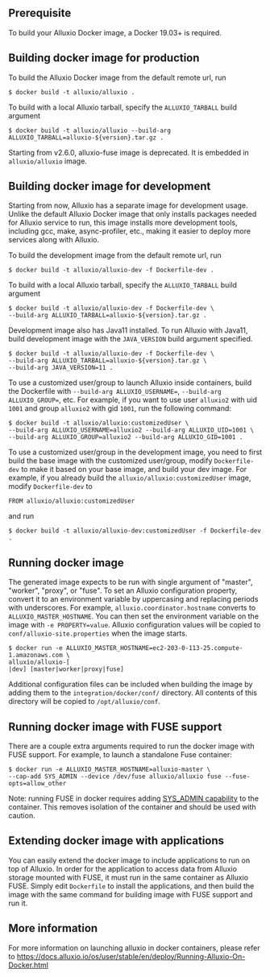 ## Prerequisite
To build your Alluxio Docker image, a Docker 19.03+ is required. 

## Building docker image for production
To build the Alluxio Docker image from the default remote url, run
```console
$ docker build -t alluxio/alluxio .
```

To build with a local Alluxio tarball, specify the `ALLUXIO_TARBALL` build argument

```console
$ docker build -t alluxio/alluxio --build-arg ALLUXIO_TARBALL=alluxio-${version}.tar.gz .
```

Starting from v2.6.0, alluxio-fuse image is deprecated. It is embedded in `alluxio/alluxio` image.

## Building docker image for development
Starting from now, Alluxio has a separate image for development usage. Unlike the default Alluxio 
Docker image that only installs packages needed for Alluxio service to run, this image installs 
more development tools, including gcc, make, async-profiler, etc., making it easier to deploy more 
services along with Alluxio.

To build the development image from the default remote url, run
```console
$ docker build -t alluxio/alluxio-dev -f Dockerfile-dev .
```

To build with a local Alluxio tarball, specify the `ALLUXIO_TARBALL` build argument

```console
$ docker build -t alluxio/alluxio-dev -f Dockerfile-dev \
--build-arg ALLUXIO_TARBALL=alluxio-${version}.tar.gz .
```

Development image also has Java11 installed. To run Alluxio with Java11, build development image 
with the `JAVA_VERSION` build argument specified.

```console
$ docker build -t alluxio/alluxio-dev -f Dockerfile-dev \
--build-arg ALLUXIO_TARBALL=alluxio-${version}.tar.gz \
--build-arg JAVA_VERSION=11 .
```

To use a customized user/group to launch Alluxio inside containers, build the Dockerfile
with `--build-arg ALLUXIO_USERNAME=`, `--build-arg ALLUXIO_GROUP=`, etc. For example,
if you want to use user `alluxio2` with uid `1001` and group `alluxio2` with gid `1001`, run the following command:

```console
$ docker build -t alluxio/alluxio:customizedUser \
--build-arg ALLUXIO_USERNAME=alluxio2 --build-arg ALLUXIO_UID=1001 \
--build-arg ALLUXIO_GROUP=alluxio2 --build-arg ALLUXIO_GID=1001 .
```

To use a customized user/group in the development image,
you need to first build the base image with the customized user/group, 
modify `Dockerfile-dev` to make it based on your base image, and build your dev image.
For example, if you already build the `alluxio/alluxio:customizedUser` image, modify `Dockerfile-dev` to 

```
FROM alluxio/alluxio:customizedUser
```

and run

```console
$ docker build -t alluxio/alluxio-dev:customizedUser -f Dockerfile-dev .
```

## Running docker image
The generated image expects to be run with single argument of "master", "worker", "proxy", or "fuse".
To set an Alluxio configuration property, convert it to an environment variable by uppercasing
and replacing periods with underscores. For example, `alluxio.coordinator.hostname` converts to
`ALLUXIO_MASTER_HOSTNAME`. You can then set the environment variable on the image with
`-e PROPERTY=value`. Alluxio configuration values will be copied to `conf/alluxio-site.properties`
when the image starts.

```console
$ docker run -e ALLUXIO_MASTER_HOSTNAME=ec2-203-0-113-25.compute-1.amazonaws.com \
alluxio/alluxio-[
|dev] [master|worker|proxy|fuse]
```

Additional configuration files can be included when building the image by adding them to the
`integration/docker/conf/` directory. All contents of this directory will be
copied to `/opt/alluxio/conf`.

## Running docker image with FUSE support
There are a couple extra arguments required to run the docker image with FUSE support. For example,
to launch a standalone Fuse container:

```console
$ docker run -e ALLUXIO_MASTER_HOSTNAME=alluxio-master \
--cap-add SYS_ADMIN --device /dev/fuse alluxio/alluxio fuse --fuse-opts=allow_other
```

Note: running FUSE in docker requires adding
[SYS_ADMIN capability](http://man7.org/linux/man-pages/man7/capabilities.7.html) to the container.
This removes isolation of the container and should be used with caution.

## Extending docker image with applications
You can easily extend the docker image to include applications to run on top of Alluxio.
In order for the application to access data from Alluxio storage mounted with FUSE, it must run
in the same container as Alluxio FUSE. Simply edit `Dockerfile` to install the applications, and 
then build the image with the same command for building image with FUSE support and run it.

## More information
For more information on launching alluxio in docker containers, please refer to
https://docs.alluxio.io/os/user/stable/en/deploy/Running-Alluxio-On-Docker.html
